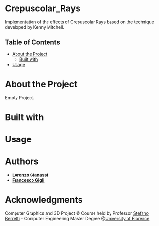 # Crepuscolar_Rays
Implementation of the effects of Crepuscolar Rays based on the technique developed by Kenny Mitchell.
## Table of Contents  
- [About the Project](#1)  
  - [Built with](#2)
- [Usage](#3)

# About the Project <a name="1"/>
Empty Project.
# Built with <a name="2"/>

# Usage <a name="3"/>

# Authors
- [**Lorenzo Gianassi**](https://github.com/LorenzoGianassi)
- [**Francesco Gigli**](https://github.com/FrancescoGigli)
# Acknowledgments
Computer Graphics and 3D Project © Course held by Professor [Stefano Berretti](https://www.unifi.it/p-doc2-2019-0-A-2b333d293228-1.html) - Computer Engineering Master Degree @[University of Florence](https://www.unifi.it/changelang-eng.html)

